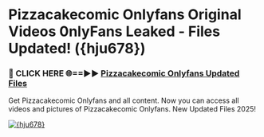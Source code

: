 # Pizzacakecomic Onlyfans Original Videos 0nlyFans Leaked - Files Updated! ({hju678})

<h3>🔴 CLICK HERE 🌐==►► <a href="https://tinyurl.com/ms9xzufz" rel="nofollow">Pizzacakecomic Onlyfans Updated Files</a></h3>

Get Pizzacakecomic Onlyfans and all content. Now you can access all videos and pictures of Pizzacakecomic Onlyfans. New Updated Files 2025!

[![{hju678}](https://i.imgur.com/PQ7UWWw.gif)](https://tinyurl.com/ms9xzufz)